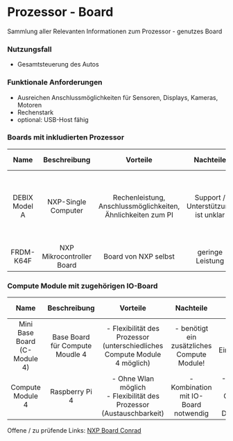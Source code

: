 # Prozessor - Board
Sammlung aller Relevanten Informationen zum Prozessor - genutzes Board


### Nutzungsfall
- Gesamtsteuerung des Autos

### Funktionale Anforderungen
- Ausreichen Anschlussmöglichkeiten für Sensoren, Displays, Kameras, Motoren
- Rechenstark
- optional: USB-Host fähig


### Boards mit inkludierten Prozessor
| Name | Beschreibung | Vorteile | Nachteile | Technische Details | Kosten | Link | 
| :--: | :----------: | :------: | :-------: | :----------------: | :----: | :--: |
| DEBIX Model A | NXP-Single Computer | Rechenleistung, Anschlussmöglichkeiten, Ähnlichkeiten zum PI | Support / Unterstützung ist unklar | - bis zu 8 GB Memory <br> - Windows 10 IoT Enterprise <br> - 4 x Arm Cortex-A53 | ? <br> 58,82€ | [DEBIX](https://debix.io/hardware/model-a.html) <br> [Conrad](https://www.conrad.de/de/p/debix-model-a-2-gb-4-x-1-8-ghz-2625844.html)
| FRDM-K64F | NXP Mikrocontroller Board | Board von NXP selbst | geringe Leistung | - ARM Cortex-M4 | 68,90€ | [Conrad](https://www.conrad.de/de/p/nxp-semiconductors-frdm-k64f-evaluation-board-frdm-k64f-kinetis-k-series-1271993.html)


### Compute Module mit zugehörigen IO-Board
| Name | Beschreibung | Vorteile | Nachteile | Technische Details | Kosten | Link | 
| :--: | :----------: | :------: | :-------: | :----------------: | :----: | :--: |
| Mini Base Board (C-Module 4) | Base Board für Compute Moudle 4 | - Flexibilität des Prozessor (unterschiedliches Compute Module 4 möglich) | - benötigt ein zusätzliches Compute Module! | - CM4 Socket <br> - Eingangsspannung 5V | 35,90€ | [Berrybase](https://www.berrybase.de/mini-base-board-b-fuer-raspberry-pi-compute-module-4)
| Compute Module 4 | Raspberry Pi 4 | - Ohne Wlan möglich <br> - Flexibilität des Prozessor (Austauschbarkeit) | - Kombination mit IO-Board notwendig | -1.5GHz 4 Kerne <br> - ermöglicht OpenGL, Vulkan <br> - Displayanschluss | ca 30€ - 100€ (je naach Ausstattung) | [Reichelt](https://www.reichelt.de/raspberry-pi-compute-modul-4-8gb-ram-32gb-emmc-rpi-cm4-8gb32gb-p290547.html?&trstct=vrt_pdn&nbc=1), [weitere Möglichkeiten](https://www.raspberrypi.com/products/compute-module-4/?variant=raspberry-pi-cm4001000)



Offene / zu prüfende Links: [NXP Board Conrad](https://www.conrad.de/de/p/nxp-semiconductors-frdm-k64f-evaluation-board-frdm-k64f-kinetis-k-series-1271993.html?hk=SEM&WT.mc_id=google_pla&gad_source=1&gclid=CjwKCAjw5Ky1BhAgEiwA5jGujq6W1-mqRV1Uk8HsP6iGdMMh9gRQ3QsY-L6Mo0ezBFutM6CsmqsI3RoCD0QQAvD_BwE&refresh=true)